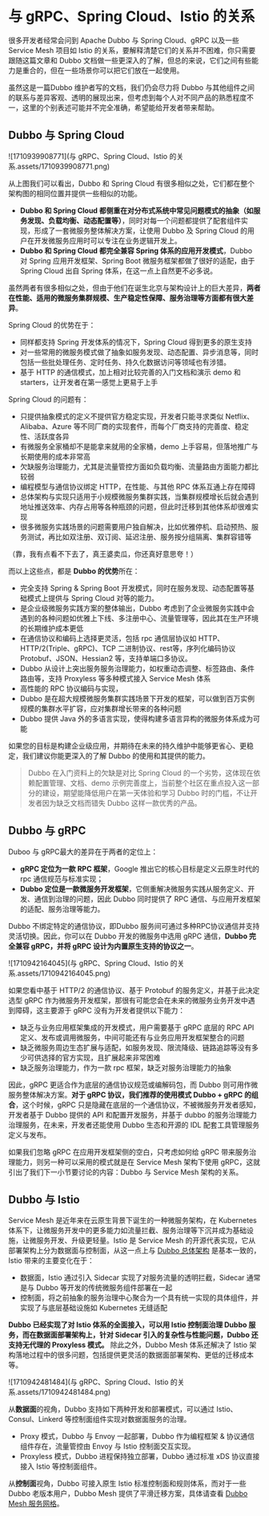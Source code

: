 # 与 gRPC、Spring Cloud、Istio 的关系



很多开发者经常会问到 Apache Dubbo 与 Spring Cloud、gRPC 以及一些 Service Mesh 项目如 Istio 的关系，要解释清楚它们的关系并不困难，你只需要跟随这篇文章和 Dubbo 文档做一些更深入的了解，但总的来说，它们之间有些能力是重合的，但在一些场景你可以把它们放在一起使用。

虽然这是一篇Dubbo 维护者写的文档，我们仍会尽力将 Dubbo 与其他组件之间的联系与差异客观、透明的展现出来，但考虑到每个人对不同产品的熟悉程度不一，这里的个别表述可能并不完全准确，希望能给开发者带来帮助。



## Dubbo 与 Spring Cloud

![1710939908771](与 gRPC、Spring Cloud、Istio 的关系.assets/1710939908771.png)

从上图我们可以看出，Dubbo 和 Spring Cloud 有很多相似之处，它们都在整个架构图的相同位置并提供一些相似的功能。

- **Dubbo 和 Spring Cloud 都侧重在对分布式系统中常见问题模式的抽象（如服务发现、负载均衡、动态配置等）**，同时对每一个问题都提供了配套组件实现，形成了一套微服务整体解决方案，让使用 Dubbo 及 Spring Cloud 的用户在开发微服务应用时可以专注在业务逻辑开发上。
- **Dubbo 和 Spring Cloud 都完全兼容 Spring 体系的应用开发模式**，Dubbo 对 Spring 应用开发框架、Spring Boot 微服务框架都做了很好的适配，由于 Spring Cloud 出自 Spring 体系，在这一点上自然更不必多说。

虽然两者有很多相似之处，但由于他们在诞生北京与架构设计上的巨大差异，**两者在性能、适用的微服务集群规模、生产稳定性保障、服务治理等方面都有很大差异**。  

Spring Cloud 的优势在于：

- 同样都支持 Spring 开发体系的情况下，Spring Cloud 得到更多的原生支持
- 对一些常用的微服务模式做了抽象如服务发现、动态配置、异步消息等，同时包括一些批处理任务、定时任务、持久化数据访问等领域也有涉猎。
- 基于 HTTP 的通信模式，加上相对比较完善的入门文档和演示 demo 和 starters，让开发者在第一感觉上更易于上手

Spring Cloud 的问题有：

- 只提供抽象模式的定义不提供官方稳定实现，开发者只能寻求类似 Netflix、Alibaba、Azure 等不同厂商的实现套件，而每个厂商支持的完善度、稳定性、活跃度各异
- 有微服务全家桶却不是能拿来就用的全家桶，demo 上手容易，但落地推广与长期使用的成本非常高
- 欠缺服务治理能力，尤其是流量管控方面如负载均衡、流量路由方面能力都比较弱
- 编程模型与通信协议绑定 HTTP，在性能、与其他 RPC 体系互通上存在障碍
- 总体架构与实现只适用于小规模微服务集群实践，当集群规模增长后就会遇到地址推送效率、内存占用等各种瓶颈的问题，但此时迁移到其他体系却很难实现
- 很多微服务实践场景的问题需要用户独自解决，比如优雅停机、启动预热、服务测试，再比如双注册、双订阅、延迟注册、服务按分组隔离、集群容错等

（靠，我有点看不下去了，真王婆卖瓜，你还真好意思夸！）

而以上这些点，都是 **Dubbo 的优势**所在：

- 完全支持 Spring & Spring Boot 开发模式，同时在服务发现、动态配置等基础模式上提供与 Spring Cloud 对等的能力。
- 是企业级微服务实践方案的整体输出，Dubbo 考虑到了企业微服务实践中会遇到的各种问题如优雅上下线、多注册中心、流量管理等，因此其在生产环境的长期维护成本更低
- 在通信协议和编码上选择更灵活，包括 rpc 通信层协议如 HTTP、HTTP/2(Triple、gRPC)、TCP 二进制协议、rest等，序列化编码协议Protobuf、JSON、Hessian2 等，支持单端口多协议。
- Dubbo 从设计上突出服务服务治理能力，如权重动态调整、标签路由、条件路由等，支持 Proxyless 等多种模式接入 Service Mesh 体系
- 高性能的 RPC 协议编码与实现，
- Dubbo 是在超大规模微服务集群实践场景下开发的框架，可以做到百万实例规模的集群水平扩容，应对集群增长带来的各种问题
- Dubbo 提供 Java 外的多语言实现，使得构建多语言异构的微服务体系成为可能

如果您的目标是构建企业级应用，并期待在未来的持久维护中能够更省心、更稳定，我们建议你能更深入的了解 Dubbo 的使用和其提供的能力。

>Dubbo 在入门资料上的欠缺是对比 Spring Cloud 的一个劣势，这体现在依赖配置管理、文档、demo 示例完善度上，当前整个社区在重点投入这一部分的建设，期望能降低用户在第一天体验和学习 Dubbo 时的门槛，不让开发者因为缺乏文档而错失 Dubbo 这样一款优秀的产品。



## Dubbo 与 gRPC 

Duboo 与 gRPC最大的差异在于两者的定位上：

- **gRPC 定位为一款 RPC 框架**，Google 推出它的核心目标是定义云原生时代的 rpc 通信规范与标准实现；
- **Dubbo 定位是一款微服务开发框架**，它侧重解决微服务实践从服务定义、开发、通信到治理的问题，因此 Dubbo 同时提供了 RPC 通信、与应用开发框架的适配、服务治理等能力。

Dubbo 不绑定特定的通信协议，即Dubbo 服务间可通过多种RPC协议通信并支持灵活切换。因此，你可以在 Dubbo 开发的微服务中选用 gRPC 通信，**Dubbo 完全兼容 gRPC，并将 gRPC 设计为内置原生支持的协议之一**。

![1710942164045](与 gRPC、Spring Cloud、Istio 的关系.assets/1710942164045.png)

如果您看中基于 HTTP/2 的通信协议、基于 Protobuf 的服务定义，并基于此决定选型 gRPC 作为微服务开发框架，那很有可能您会在未来的微服务业务开发中遇到障碍，这主要源于 gRPC 没有为开发者提供以下能力：

- 缺乏与业务应用框架集成的开发模式，用户需要基于 gRPC 底层的 RPC API 定义、发布或调用微服务，中间可能还有与业务应用开发框架整合的问题
- 缺乏微服务周边生态扩展与适配，如服务发现、限流降级、链路追踪等没有多少可供选择的官方实现，且扩展起来非常困难
- 缺乏服务治理能力，作为一款 rpc 框架，缺乏对服务治理能力的抽象

因此，gRPC 更适合作为底层的通信协议规范或编解码包，而 Dubbo 则可用作微服务整体解决方案。**对于 gRPC 协议，我们推荐的使用模式 Dubbo + gRPC 的组合**，这个时候，gRPC 只是隐藏在底层的一个通信协议，不被微服务开发者感知，开发者基于 Dubbo 提供的 API 和配置开发服务，并基于 dubbo 的服务治理能力治理服务，在未来，开发者还能使用 Dubbo 生态和开源的 IDL 配套工具管理服务定义与发布。

如果我们忽略 gRPC 在应用开发框架侧的空白，只考虑如何给 gRPC 带来服务治理能力，则另一种可以采用的模式就是在 Service Mesh 架构下使用 gRPC，这就引出了我们下一小节要讨论的内容：Dubbo 与 Service Mesh 架构的关系。



## Dubbo 与 Istio

Service Mesh 是近年来在云原生背景下诞生的一种微服务架构，在 Kubernetes 体系下，让微服务开发中的更多能力如流量拦截、服务治理等下沉并成为基础设施，让微服务开发、升级更轻量。Istio 是 Service Mesh 的开源代表实现，它从部署架构上分为数据面与控制面，从这一点上与 [Dubbo 总体架构](https://cn.dubbo.apache.org/zh-cn/overview/what/overview) 是基本一致的，Istio 带来的主要变化在于：

- 数据面，Istio 通过引入 Sidecar 实现了对服务流量的透明拦截，Sidecar 通常是与 Dubbo 等开发的传统微服务组件部署在一起
- 控制面，将之前抽象的服务治理中心聚合为一个具有统一实现的具体组件，并实现了与底层基础设施如 Kubernetes 无缝适配

**Dubbo 已经实现了对 Istio 体系的全面接入，可以用 Istio 控制面治理 Dubbo 服务，而在数据面部署架构上，针对 Sidecar 引入的复杂性与性能问题，Dubbo 还支持无代理的 Proxyless 模式。** 除此之外，Dubbo Mesh 体系还解决了 Istio 架构落地过程中的很多问题，包括提供更灵活的数据面部署架构、更低的迁移成本等。

![1710942481484](与 gRPC、Spring Cloud、Istio 的关系.assets/1710942481484.png)

从**数据面**的视角，Dubbo 支持如下两种开发和部署模式，可以通过 Istio、Consul、Linkerd 等控制面组件实现对数据面服务的治理。

- Proxy 模式，Dubbo 与 Envoy 一起部署，Dubbo 作为编程框架 & 协议通信组件存在，流量管控由 Envoy 与 Istio 控制面交互实现。
- Proxyless 模式，Dubbo 进程保持独立部署，Dubbo 通过标准 xDS 协议直接接入 Istio 等控制面组件。

从**控制面**视角，Dubbo 可接入原生 Istio 标准控制面和规则体系，而对于一些 Dubbo 老版本用户，Dubbo Mesh 提供了平滑迁移方案，具体请查看 [Dubbo Mesh 服务网格](https://cn.dubbo.apache.org/zh-cn/overview/tasks/mesh/)。